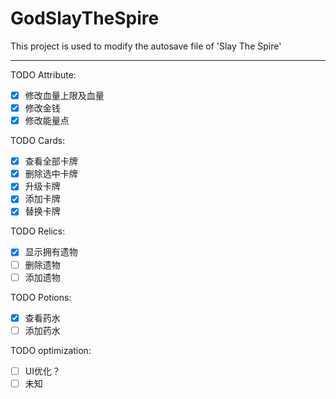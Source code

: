 # GodSlayTheSpire
This project is used to modify the autosave file of 'Slay The Spire'

---

TODO Attribute:
- [x] 修改血量上限及血量
- [x] 修改金钱
- [x] 修改能量点

TODO Cards:
- [x] 查看全部卡牌
- [x] 删除选中卡牌
- [x] 升级卡牌
- [x] 添加卡牌
- [x] 替换卡牌

TODO Relics:
- [x] 显示拥有遗物
- [ ] 删除遗物
- [ ] 添加遗物

TODO Potions:
- [x] 查看药水
- [ ] 添加药水

TODO optimization:
- [ ] UI优化？
- [ ] 未知 